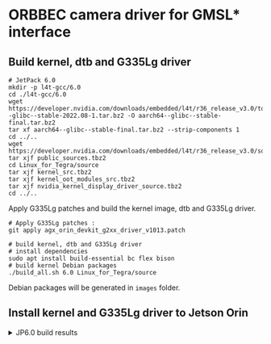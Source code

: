 # ORBBEC camera driver for GMSL* interface

## Build kernel, dtb and G335Lg driver

```
# JetPack 6.0
mkdir -p l4t-gcc/6.0
cd ./l4t-gcc/6.0
wget https://developer.nvidia.com/downloads/embedded/l4t/r36_release_v3.0/toolchain/aarch64--glibc--stable-2022.08-1.tar.bz2 -O aarch64--glibc--stable-final.tar.bz2
tar xf aarch64--glibc--stable-final.tar.bz2 --strip-components 1
cd ../..
wget https://developer.nvidia.com/downloads/embedded/l4t/r36_release_v3.0/sources/public_sources.tbz2
tar xjf public_sources.tbz2
cd Linux_for_Tegra/source
tar xjf kernel_src.tbz2
tar xjf kernel_oot_modules_src.tbz2
tar xjf nvidia_kernel_display_driver_source.tbz2
cd ../..
```

Apply G335Lg patches and build the kernel image, dtb and G335Lg driver.

```
# Apply G335Lg patches :
git apply agx_orin_devkit_g2xx_driver_v1013.patch

# build kernel, dtb and G335Lg driver
# install dependencies
sudo apt install build-essential bc flex bison
# build kernel Debian packages
./build_all.sh 6.0 Linux_for_Tegra/source

```

Debian packages will be generated in `images` folder.

## Install kernel and G335Lg driver to Jetson Orin
<details>
<summary>JP6.0 build results</summary>

- kernel image (not modified): `images/6.0/rootfs/boot/Image`
- dtb : `images/6.0/rootfs/boot/dtb/tegra234-p3737-0000+p3701-000x-nv.dtb`
- dtb overlay: `images/6.0/rootfs/boot/tegra234-camera-g2xx-overlay.dtbo`
- oot modules: `images/6.0/rootfs/lib/modules/5.15.136-tegra/update`
- oot modules: `images/6.0/rootfs/lib/modules/5.15.136-tegra/kernel/drivers/media/v4l2-core/videodev.ko`
- oot modules: `images/6.0/rootfs/lib/modules/5.15.136-tegra/kernel/drivers/media/usb/uvc/uvcvideo.ko`
Copy them to the target Jetson Orin:

```
# run copy_to_ssh.sh Copy them to the target ,Need to be replaced with the user_name and IP you are using
sh copy_to_ssh.sh

```

on target Jetson Orin Copy them to the right places:

```
cd gmsl-driver

# if use XC Dser board
sh copy_to_target.sh

# if use CTI Dser board
sh copy_to_target_cti.sh

# if use PWM01 generate multi-camera synchronization signals.
sh copy_to_target_pwm.sh

# if use G345Lg
sh copy_to_target_nomtd.sh

```




